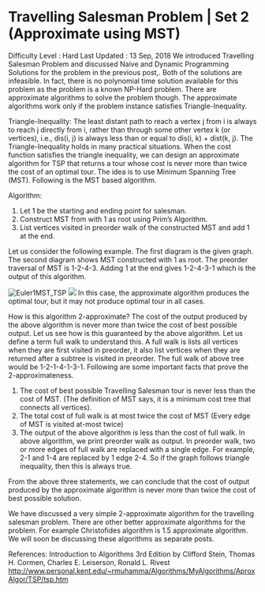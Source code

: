 # Travelling Salesman Problem | Set 2 (Approximate using MST)
Difficulty Level : Hard
Last Updated : 13 Sep, 2018
We introduced Travelling Salesman Problem and discussed Naive and Dynamic Programming Solutions for the problem in the previous post,. Both of the solutions are infeasible. In fact, there is no polynomial time solution available for this problem as the problem is a known NP-Hard problem. There are approximate algorithms to solve the problem though. The approximate algorithms work only if the problem instance satisfies Triangle-Inequality.

Triangle-Inequality: The least distant path to reach a vertex j from i is always to reach j directly from i, rather than through some other vertex k (or vertices), i.e., dis(i, j) is always less than or equal to dis(i, k) + dist(k, j). The Triangle-Inequality holds in many practical situations.
When the cost function satisfies the triangle inequality, we can design an approximate algorithm for TSP that returns a tour whose cost is never more than twice the cost of an optimal tour. The idea is to use Minimum Spanning Tree (MST). Following is the MST based algorithm.

Algorithm:
1. Let 1 be the starting and ending point for salesman.
2. Construct MST from with 1 as root using Prim’s Algorithm.
3. List vertices visited in preorder walk of the constructed MST and add 1 at the end.

Let us consider the following example. The first diagram is the given graph. The second diagram shows MST constructed with 1 as root. The preorder traversal of MST is 1-2-4-3. Adding 1 at the end gives 1-2-4-3-1 which is the output of this algorithm.

![Euler1MST_TSP](https://www.geeksforgeeks.org/wp-content/uploads/Euler12-300x225.png)
![](https://media.geeksforgeeks.org/wp-content/cdn-uploads/MST_TSP.png)
In this case, the approximate algorithm produces the optimal tour, but it may not produce optimal tour in all cases.

How is this algorithm 2-approximate? The cost of the output produced by the above algorithm is never more than twice the cost of best possible output. Let us see how is this guaranteed by the above algorithm.
Let us define a term full walk to understand this. A full walk is lists all vertices when they are first visited in preorder, it also list vertices when they are returned after a subtree is visited in preorder. The full walk of above tree would be 1-2-1-4-1-3-1.
Following are some important facts that prove the 2-approximateness.
1) The cost of best possible Travelling Salesman tour is never less than the cost of MST. (The definition of MST says, it is a minimum cost tree that connects all vertices).
2) The total cost of full walk is at most twice the cost of MST (Every edge of MST is visited at-most twice)
3) The output of the above algorithm is less than the cost of full walk. In above algorithm, we print preorder walk as output. In preorder walk, two or more edges of full walk are replaced with a single edge. For example, 2-1 and 1-4 are replaced by 1 edge 2-4. So if the graph follows triangle inequality, then this is always true.

From the above three statements, we can conclude that the cost of output produced by the approximate algorithm is never more than twice the cost of best possible solution.

We have discussed a very simple 2-approximate algorithm for the travelling salesman problem. There are other better approximate algorithms for the problem. For example Christofides algorithm is 1.5 approximate algorithm. We will soon be discussing these algorithms as separate posts.

References:
Introduction to Algorithms 3rd Edition by Clifford Stein, Thomas H. Cormen, Charles E. Leiserson, Ronald L. Rivest
http://www.personal.kent.edu/~rmuhamma/Algorithms/MyAlgorithms/AproxAlgor/TSP/tsp.htm